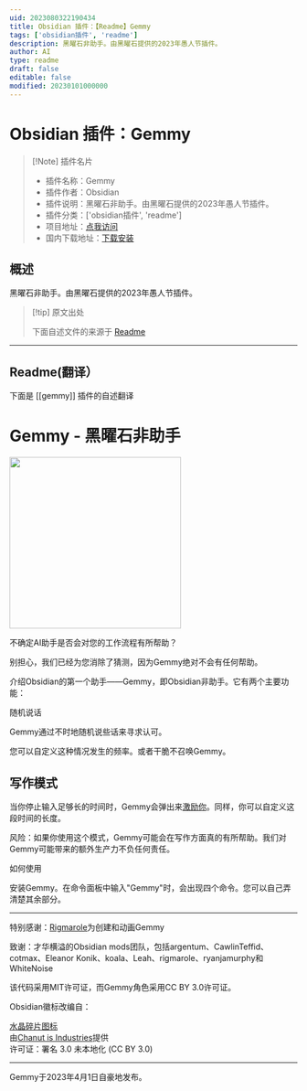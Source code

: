 ```yaml
---
uid: 2023080322190434
title: Obsidian 插件：【Readme】Gemmy
tags: ['obsidian插件', 'readme']
description: 黑曜石非助手。由黑曜石提供的2023年愚人节插件。
author: AI
type: readme
draft: false
editable: false
modified: 20230101000000
---
```


# Obsidian 插件：Gemmy

> [!Note] 插件名片
> - 插件名称：Gemmy
> - 插件作者：Obsidian
> - 插件说明：黑曜石非助手。由黑曜石提供的2023年愚人节插件。
> - 插件分类：['obsidian插件', 'readme']
> - 项目地址：[点我访问](https://github.com/ericaxu/gemmy)
> - 国内下载地址：[下载安装](https://pkmer.cn/products/plugin/pluginMarket/?gemmy)

## 概述

黑曜石非助手。由黑曜石提供的2023年愚人节插件。



> [!tip] 原文出处
> 
>下面自述文件的来源于 [Readme](https://ghproxy.net/https://raw.githubusercontent.com/ericaxu/gemmy/master/README.md)
> 

---

## Readme(翻译）

下面是 [[gemmy]] 插件的自述翻译


# Gemmy - 黑曜石非助手

<img src="https://user-images.githubusercontent.com/1171143/229297707-5efa8761-ef55-4d01-a105-88a347bc6cf0.png" width="300">

不确定AI助手是否会对您的工作流程有所帮助？

别担心，我们已经为您消除了猜测，因为Gemmy绝对不会有任何帮助。

介绍Obsidian的第一个助手——Gemmy，即Obsidian非助手。它有两个主要功能：

随机说话

Gemmy通过不时地随机说些话来寻求认可。

您可以自定义这种情况发生的频率。或者干脆不召唤Gemmy。

## 写作模式

当你停止输入足够长的时间时，Gemmy会弹出来[激励你](https://user-images.githubusercontent.com/1171143/229297494-8a0cae3f-4c8e-47a9-801b-dd1c52dfc917.png)。同样，你可以自定义这段时间的长度。

风险：如果你使用这个模式，Gemmy可能会在写作方面真的有所帮助。我们对Gemmy可能带来的额外生产力不负任何责任。

如何使用

安装Gemmy。在命令面板中输入"Gemmy"时，会出现四个命令。您可以自己弄清楚其余部分。

---

特别感谢：[Rigmarole](https://rigmarolestudio.com/)为创建和动画Gemmy

致谢：才华横溢的Obsidian mods团队，包括argentum、CawlinTeffid、cotmax、Eleanor Konik、koala、Leah、rigmarole、ryanjamurphy和WhiteNoise

该代码采用MIT许可证，而Gemmy角色采用CC BY 3.0许可证。

Obsidian徽标改编自：

[水晶碎片图标](https://icon-icons.com/icon/Crystal-Shard/88819)  
由[Chanut is Industries](https://icon-icons.com/users/W52nHhY3W1VlvwyJTwS4d/icon-sets/)提供  
许可证：署名 3.0 未本地化 (CC BY 3.0)

---

Gemmy于2023年4月1日自豪地发布。



